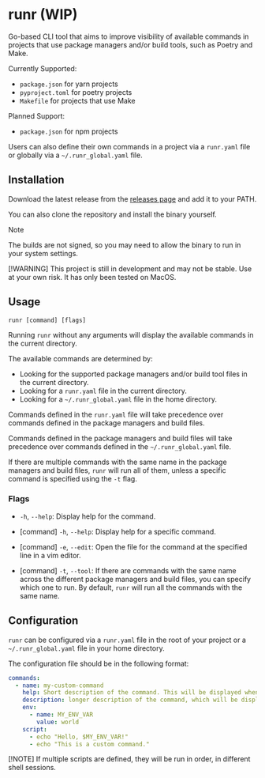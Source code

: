 # runr (WIP)

Go-based CLI tool that aims to improve visibility of available commands in projects that use package managers and/or build tools, such as Poetry and Make.

Currently Supported:
- `package.json` for yarn projects
- `pyproject.toml` for poetry projects
- `Makefile` for projects that use Make

Planned Support:
- `package.json` for npm projects

Users can also define their own commands in a project via a `runr.yaml` file or globally via a `~/.runr_global.yaml` file.


## Installation
Download the latest release from the [releases page](
    https://github.com/jacobtavener/runr/releases/
) and add it to your PATH.

You can also clone the repository and install the binary yourself.


> [!NOTE]
> The builds are not signed, so you may need to allow the binary to run in your system settings.

[!WARNING]
This project is still in development and may not be stable. Use at your own risk.
It has only been tested on MacOS.


## Usage
```
runr [command] [flags]
```

Running `runr` without any arguments will display the available commands in the current directory.

The available commands are determined by:
- Looking for the supported package managers and/or build tool files in the current directory.
- Looking for a `runr.yaml` file in the current directory.
- Looking for a `~/.runr_global.yaml` file in the home directory.

Commands defined in the `runr.yaml` file will take precedence over commands defined in the package managers and build files.

Commands defined in the package managers and build files will take precedence over commands defined in the `~/.runr_global.yaml` file.

If there are multiple commands with the same name in the package managers and build files, `runr` will run all of them, unless a specific command is specified using the `-t` flag.


### Flags
- `-h`, `--help`: Display help for the command.

- [command] `-h`, `--help`: Display help for a specific command.

- [command] `-e`, `--edit`: Open the file for the command at the specified line in a vim editor.

- [command] `-t`, `--tool`: If there are commands with the same name across the different package managers and build files, you can specify which one to run. By default, `runr` will run all the commands with the same name.

## Configuration
`runr` can be configured via a `runr.yaml` file in the root of your project or a `~/.runr_global.yaml` file in your home directory.

The configuration file should be in the following format:

```yaml
commands:
  - name: my-custom-command
    help: Short description of the command. This will be displayed when running `runr`.
    description: longer description of the command, which will be displayed when running `runr my-custom-command --help`. 
    env:
      - name: MY_ENV_VAR
        value: world
    script: 
      - echo "Hello, $MY_ENV_VAR!"
      - echo "This is a custom command." 
```
[!NOTE]
If multiple scripts are defined, they will be run in order, in different shell sessions.
